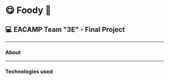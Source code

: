 # 😋 Foody 🍔

## 💻 EACAMP Team "3E" - Final Project

<hr style="border-top:thin solid white; width:100%">

### About

<hr style="border-top:thin solid white; width:100%">

### Technologies used
